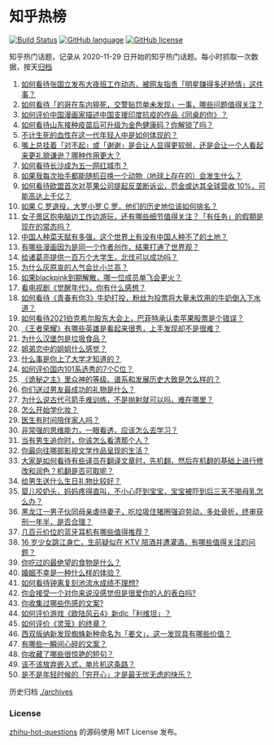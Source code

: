 # 知乎热榜
[![Build Status](https://github.com/ToWeLong/zhihu-hot-questions/workflows/CI/badge.svg)](https://github.com/ToWeLong/zhihu-hot-questions/actions)
[![GitHub language](https://img.shields.io/badge/language-golang-orange.svg)](https://golang.org/)
[![GitHub license](https://img.shields.io/github/license/ToWeLong/zhihu-hot-questions)](https://github.com/ToWeLong/zhihu-hot-questions/blob/main/LICENSE)

知乎热门话题，记录从 2020-11-29 日开始的知乎热门话题。每小时抓取一次数据，按天[归档](./archives)

<!-- BEGIN -->

1. [如何看待张国立发布大夜班工作动态，被网友指责「明星赚得多还矫情」这件事？](https://www.zhihu.com/question/457625710)
1. [如何看待「的哥在车内猝死，交警贴罚单未发现」一事，哪些问题值得关注？](https://www.zhihu.com/question/457613358)
1. [如何评价中国漫画家描述中国支援印度抗疫的作品《同桌的你》？](https://www.zhihu.com/question/457620550)
1. [如何看待山东接种疫苗后可升级为金色健康码？你解锁了吗？](https://www.zhihu.com/question/457670626)
1. [不计生死的血性在这一代年轻人中是如何体现的？](https://www.zhihu.com/question/455928947)
1. [嘴上总挂着「对不起」或「谢谢」是会让人显得更软弱，还是会让一个人看起来更礼貌谦逊？哪种作用更大？](https://www.zhihu.com/question/25052958)
1. [如何看待长沙成为五一网红城市？](https://www.zhihu.com/question/457303834)
1. [如果我每次抬手都能随机召唤一个动物（地球上存在的）会发生什么？](https://www.zhihu.com/question/457184253)
1. [如何看待欧盟首次对苹果公司提起反垄断诉讼，罚金或达其全球营收 10%，可能高达上千亿？](https://www.zhihu.com/question/457427264)
1. [如果 C 罗退役，大罗小罗 C 罗，他们的历史地位该如何排名？](https://www.zhihu.com/question/384740207)
1. [女子景区抱电脑边工作边游玩，还有哪些细节值得关注？「有任务」的假期是现在的常态吗？](https://www.zhihu.com/question/457540899)
1. [中国人种菜天赋有多强，这个世界上有没有中国人种不了的土地？](https://www.zhihu.com/question/457311138)
1. [有哪些漫画因为是同一个作者创作，结果打通了世界观？](https://www.zhihu.com/question/437451134)
1. [给诸葛亮提供一百万个大学生，北伐可以成功吗？](https://www.zhihu.com/question/443277138)
1. [为什么灰原哀的人气会比小兰高？](https://www.zhihu.com/question/382637152)
1. [如果blackpink到期解散，哪一位成员单飞会更火？](https://www.zhihu.com/question/455213754)
1. [看电视剧《觉醒年代》，你有什么感想？](https://www.zhihu.com/question/450120675)
1. [如何看待《青春有你3》牛奶打投，粉丝为投票将大量未饮用的牛奶倒入下水道？](https://www.zhihu.com/question/457119531)
1. [如何看待2021伯克希尔股东大会上，巴菲特承认卖苹果股票是个错误？](https://www.zhihu.com/question/457488859)
1. [《王者荣耀》有哪些英雄是看起来很秀，上手发现却不是很难？](https://www.zhihu.com/question/456199987)
1. [为什么汉堡包是垃圾食品？](https://www.zhihu.com/question/382868803)
1. [姐弟恋中的姐姐什么感觉？](https://www.zhihu.com/question/451689518)
1. [什么事是你上了大学才知道的？](https://www.zhihu.com/question/406491354)
1. [如何评价国内101系选秀的7个C位？](https://www.zhihu.com/question/456871781)
1. [《诡秘之主》里众神的等级、谱系和发展历史大致是怎么样的？](https://www.zhihu.com/question/344358183)
1. [你们送过男友最成功的礼物是什么？](https://www.zhihu.com/question/25865753)
1. [为什么说古代弓箭手难训练，不是抛射就可以吗，难在哪里？](https://www.zhihu.com/question/349584247)
1. [怎么开始学化妆？](https://www.zhihu.com/question/302940225)
1. [医生有时间陪伴家人吗？](https://www.zhihu.com/question/307677298)
1. [非常强的思维能力，一眼看透，应该怎么去学习？](https://www.zhihu.com/question/447265742)
1. [当有男生追你时，你该怎么看清那个人？](https://www.zhihu.com/question/342163331)
1. [你最向往哪部影视文学作品呈现的生活？](https://www.zhihu.com/question/456677630)
1. [大家是如何看待有些译员在翻译文章时，先机翻，然后在机翻的基础上进行修改和润色？机翻是否可取呢？](https://www.zhihu.com/question/453300590)
1. [给男生送什么生日礼物比较好？](https://www.zhihu.com/question/19773635)
1. [婴儿咬奶头，妈妈疼得直叫，不小心吓到宝宝，宝宝被吓到后三天不喝母乳怎么办？](https://www.zhihu.com/question/455850698)
1. [黑龙江一男子伙同母亲虐待妻子，吃垃圾住猪圈强迫劳动，多处骨折，终审获刑一年半，是否合理？](https://www.zhihu.com/question/457256890)
1. [几百元价位的蓝牙耳机有哪些值得推荐？](https://www.zhihu.com/question/450380739)
1. [16 岁少女跳江身亡，生前疑似在 KTV 陪酒并遭灌酒，有哪些值得关注的问题？](https://www.zhihu.com/question/457401334)
1. [你吃过的最绝望的食物是什么？](https://www.zhihu.com/question/266593795)
1. [婚姻不幸是一种什么样的体验？](https://www.zhihu.com/question/267571755)
1. [如何看待钟离复刻池流水成绩不理想?](https://www.zhihu.com/question/457248572)
1. [你会接受一个对你来说没感觉但是很爱你的人的表白吗?](https://www.zhihu.com/question/456895806)
1. [你收集过哪些伤感的文案?](https://www.zhihu.com/question/450594854)
1. [如何评价游戏《欧陆风云4》新dlc「利维坦」？](https://www.zhihu.com/question/456853065)
1. [如何评价《灵笼》的终章？](https://www.zhihu.com/question/457072944)
1. [西双版纳新发现蜘蛛新种命名为「姜文」，这一发现具有哪些价值？](https://www.zhihu.com/question/457371552)
1. [有哪些一瞬间心碎的文案？](https://www.zhihu.com/question/446133693)
1. [你收藏了哪些很惊艳的短句？](https://www.zhihu.com/question/456852823)
1. [该不该放弃嵌入式，单片机这条路？](https://www.zhihu.com/question/370606355)
1. [是不是年轻时候的「穷开心」才是最无忧无虑的快乐？](https://www.zhihu.com/question/457145296)

<!-- END -->

历史归档 [./archives](./archives)


### License
[zhihu-hot-questions](https://github.com/towelong/zhihu-hot-questions) 的源码使用 MIT License 发布。